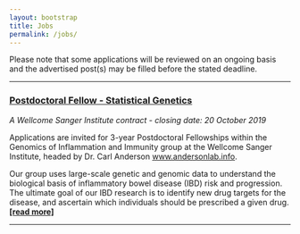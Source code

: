 ```yaml
---
layout: bootstrap
title: Jobs
permalink: /jobs/
---
```

Please note that some applications will be reviewed on an ongoing basis and the advertised post(s) may be filled before the stated deadline. 

***

### [Postdoctoral Fellow - Statistical Genetics](https://jobs.sanger.ac.uk/vacancy/postdoctoral-fellow-statistical-genetics-399701.html)
*A Wellcome Sanger Institute contract - closing date: 20 October 2019*

Applications are invited for 3-year Postdoctoral Fellowships within the Genomics of Inflammation and Immunity group at the Wellcome Sanger Institute, headed by Dr. Carl Anderson www.andersonlab.info.

Our group uses large-scale genetic and genomic data to understand the biological basis of inflammatory bowel disease (IBD) risk and progression. The ultimate goal of our IBD research is to identify new drug targets for the disease, and ascertain which individuals should be prescribed a given drug. __[[read more]](https://jobs.sanger.ac.uk/vacancy/postdoctoral-fellow-statistical-genetics-399701.html)__

***

